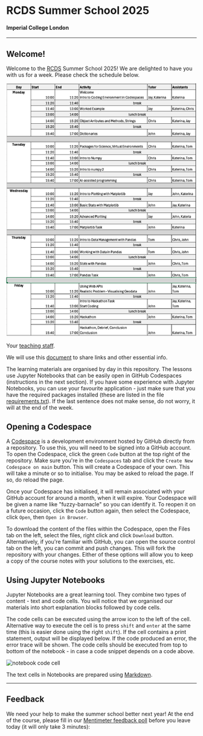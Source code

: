 # RCDS Summer School 2025
#### Imperial College London

---

## Welcome!
Welcome to the [RCDS](https://www.imperial.ac.uk/students/academic-support/graduate-school/professional-development/doctoral-students/research-computing-data-science/courses/) Summer School 2025! We are delighted to have you with us for a week. Please check the schedule below.

<img src="RCDS_summer_school_overview.png" alt="schedule" width="800"/>

Your [teaching staff](https://www.imperial.ac.uk/early-career-researcher-institute/learning-and-development/courses-by-programme/research-computing-and-data-science/meet-the-team/).

We will use this [document](https://docs.google.com/document/d/1F0KwAudaHwi-E_zTldOAD_0bz4jzz6WJFt3h889yhNw/edit) to share links and other essential info.

The learning materials are organised by day in this repository. The lessons use Jupyter Notebooks that can be easily open in GitHub Codespaces (instructions in the next section). If you have some experience with Jupyter Notebooks, you can use your favourite application - just make sure that you have the required packages installed (these are listed in the file [requirements.txt](requirements.txt)). If the last sentence does not make sense, do not worry, it will at the end of the week.



## Opening a Codespace

A [Codespace](https://docs.github.com/en/codespaces/overview) is a development environment hosted by GitHub directly from a repository. To use this, you will need to be signed into a GitHub account. To open the Codespace, click the green ```Code``` button at the top right of the repository. Make sure you're in the ```Codespaces``` tab and click the ```Create New Codespace on main``` button. This will create a Codespace of your own. This will take a minute or so to initialise. You may be asked to reload the page. If so, do reload the page.

Once your Codespace has initialised, it will remain associated with your GitHub account for around a month, when it will expire. Your Codespace will be given a name like "fuzzy-barnacle" so you can identify it. To reopen it on a future occasion, click the ```Code``` button again, then select the Codespace, click ```Open```, then ```Open in Browser```.

To download the content of the files within the Codespace, open the Files tab on the left, select the files, right click and click ```Download``` button. Alternatively, if you're familiar with GitHub, you can open the source control tab on the left, you can commit and push changes. This will fork the repository with your changes. Either of these options will allow you to keep a copy of the course notes with your solutions to the exercises, etc.

## Using Jupyter Notebooks

Jupyter Notebooks are a great learning tool. They combine two types of content - text and code cells. You will notice that we organised our materials into short explanation blocks followed by code cells. 

The code cells can be executed using the arrow icon to the left of the cell. Alternative way to execute the cell is to press ```shift``` and ```enter``` at the same time (this is easier done using the right ```shift```). If the cell contains a print statement, output will be displayed below. If the code produced an error, the error trace will be shown. The code cells should be executed from top to bottom of the notebook - in case a code snippet depends on a code above.

![notebook code cell](/Resources/notebook_code_cell.png "Notebook code cell")

The text cells in Notebooks are prepared using [Markdown](https://jupyter-notebook.readthedocs.io/en/stable/examples/Notebook/Working%20With%20Markdown%20Cells.html).

---

## Feedback

We need your help to make the summer school better next year!
At the end of the course, please fill in our [Mentimeter feedback poll]() before you leave today (it will only take 3 minutes):


